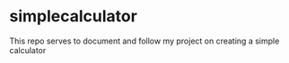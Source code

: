 # simplecalculator
This repo serves to document and follow my project on creating a simple calculator
